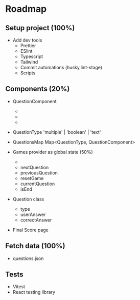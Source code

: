 # Roadmap

## Setup project (100%)

- Add dev tools
  - Prettier
  - ESlint
  - Typescript
  - Tailwind
  - Commit automations (husky,lint-stage)
  - Scripts

## Components (20%)

- QuestionComponent

  - <MultipleQuestion />
  - <BooleanQuestion />
  - <TextQuestion />

- QuestionType 'multiple' | 'boolean' | 'text'

- QuestionsMap
  Map<QuestionType, QuestionComponent>

- Games provider as global state (50%)

  - <GameProvider />
  - nextQuestion
  - previousQuestion
  - resetGame
  - currentQuestion
  - isEnd

- Question class

  - type
  - userAnswer
  - correctAnswer

- Final Score page

## Fetch data (100%)

- questions.json

## Tests

- Vitest
- React testing library
